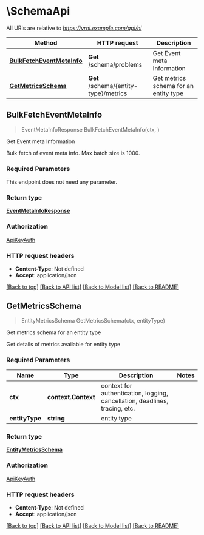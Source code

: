 # \SchemaApi

All URIs are relative to *https://vrni.example.com/api/ni*

Method | HTTP request | Description
------------- | ------------- | -------------
[**BulkFetchEventMetaInfo**](SchemaApi.md#BulkFetchEventMetaInfo) | **Get** /schema/problems | Get Event meta Information
[**GetMetricsSchema**](SchemaApi.md#GetMetricsSchema) | **Get** /schema/{entity-type}/metrics | Get metrics schema for an entity type



## BulkFetchEventMetaInfo

> EventMetaInfoResponse BulkFetchEventMetaInfo(ctx, )

Get Event meta Information

Bulk fetch of event meta info. Max batch size is 1000.

### Required Parameters

This endpoint does not need any parameter.

### Return type

[**EventMetaInfoResponse**](EventMetaInfoResponse.md)

### Authorization

[ApiKeyAuth](../README.md#ApiKeyAuth)

### HTTP request headers

- **Content-Type**: Not defined
- **Accept**: application/json

[[Back to top]](#) [[Back to API list]](../README.md#documentation-for-api-endpoints)
[[Back to Model list]](../README.md#documentation-for-models)
[[Back to README]](../README.md)


## GetMetricsSchema

> EntityMetricsSchema GetMetricsSchema(ctx, entityType)

Get metrics schema for an entity type

Get details of metrics available for entity type

### Required Parameters


Name | Type | Description  | Notes
------------- | ------------- | ------------- | -------------
**ctx** | **context.Context** | context for authentication, logging, cancellation, deadlines, tracing, etc.
**entityType** | **string**| entity type | 

### Return type

[**EntityMetricsSchema**](EntityMetricsSchema.md)

### Authorization

[ApiKeyAuth](../README.md#ApiKeyAuth)

### HTTP request headers

- **Content-Type**: Not defined
- **Accept**: application/json

[[Back to top]](#) [[Back to API list]](../README.md#documentation-for-api-endpoints)
[[Back to Model list]](../README.md#documentation-for-models)
[[Back to README]](../README.md)

